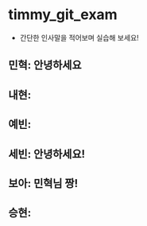 # timmy_git_exam

- 간단한 인사말을 적어보며 실습해 보세요!

## 민혁: 안녕하세요

## 내현:

## 예빈:

## 세빈: 안녕하세요!

## 보아: 민혁님 짱!

## 승현:
